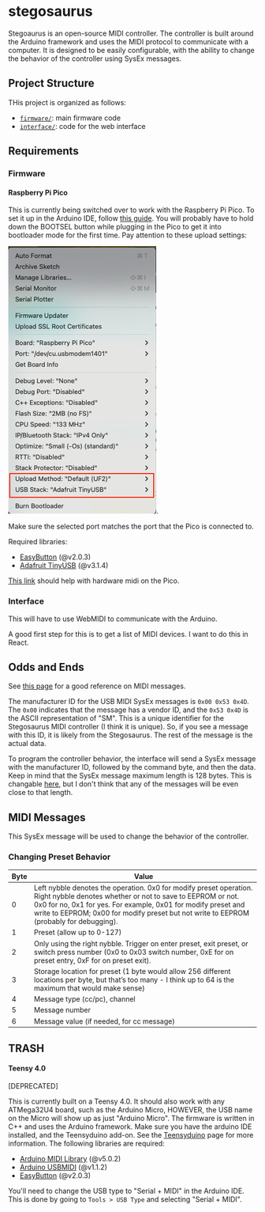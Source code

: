 # stegosaurus

Stegoaurus is an open-source MIDI controller. The controller is built around the Arduino framework and uses the MIDI protocol to communicate with a computer. It is designed to be easily configurable, with the ability to change the behavior of the controller using SysEx messages. 

## Project Structure

THis project is organized as follows:

- [`firmware/`](firmware/): main firmware code
- [`interface/`](interface/): code for the web interface

## Requirements

### Firmware

#### Raspberry Pi Pico

This is currently being switched over to work with the Raspberry Pi Pico.
To set it up in the Arduino IDE, follow [this guide](https://randomnerdtutorials.com/programming-raspberry-pi-pico-w-arduino-ide/). You will probably have to hold down the BOOTSEL button while plugging in the Pico to get it into bootloader mode for the first time. Pay attention to these upload settings:

![upload settings](img/settings.png).

Make sure the selected port matches the port that the Pico is connected to.

Required libraries:

- [EasyButton](https://github.com/evert-arias/EasyButton) (@v2.0.3)
- [Adafruit TinyUSB](https://github.com/adafruit/Adafruit_TinyUSB_Arduino) (@v3.1.4)

[This link](https://electronics.stackexchange.com/questions/623026/problem-working-with-midi-on-hardware-serial-port-on-raspberry-pi-pico-2040) should help with hardware midi on the Pico.


### Interface

This will have to use WebMIDI to communicate with the Arduino.

A good first step for this is to get a list of MIDI devices. I want to do this in React.

## Odds and Ends

See [this page](https://learn.sparkfun.com/tutorials/midi-tutorial/advanced-messages) for a good reference on MIDI messages.

The manufacturer ID for the USB MIDI SysEx messages is `0x00 0x53 0x4D`. The `0x00` indicates that the message has a vendor ID, and the `0x53 0x4D` is the ASCII representation of "SM". This is a unique identifier for the Stegosaurus MIDI controller (I think it is unique). So, if you see a message with this ID, it is likely from the Stegosaurus. The rest of the message is the actual data.

To program the controller behavior, the interface will send a SysEx message with the manufacturer ID, followed by the command byte, and then the data. Keep in mind that the SysEx message maximum length is 128 bytes. This is changable [here](https://github.com/FortySevenEffects/arduino_midi_library/wiki/Using-custom-Settings), but I don't think that any of the messages will be even close to that length.

## MIDI Messages

This SysEx message will be used to change the behavior of the controller. 

### Changing Preset Behavior
 
| Byte | Value                                                                 |
|------|----------------------------------------------------------------------|
| 0    | Left nybble denotes the operation. 0x0 for modify preset operation. Right nybble denotes whether or not to save to EEPROM or not. 0x0 for no, 0x1 for yes. For example, 0x01 for modify preset and write to EEPROM; 0x00 for modify preset but not write to EEPROM (probably for debugging). |
| 1    | Preset (allow up to 0-127)  |
| 2    | Only using the right nybble. Trigger on enter preset, exit preset, or switch press number (0x0 to 0x03 switch number, 0xE for on preset entry, 0xF for on preset exit). |
| 3    | Storage location for preset (1 byte would allow 256 different locations per byte, but that’s too many - I think up to 64 is the maximum that would make sense) |
| 4    | Message type (cc/pc), channel |
| 5    | Message number |
| 6    | Message value (if needed, for cc message) |


## TRASH

#### Teensy 4.0

[DEPRECATED]

This is currently built on a Teensy 4.0. It should also work with any ATMega32U4 board, such as the Arduino Micro, HOWEVER, the USB name on the Micro will show up as just "Arduino Micro". The firmware is written in C++ and uses the Arduino framework. 
Make sure you have the arduino IDE installed, and the Teensyduino add-on. See the [Teensyduino](https://www.pjrc.com/teensy/td_download.html) page for more information. The following libraries are required:

- [Arduino MIDI Library](https://github.com/FortySevenEffects/arduino_midi_library) (@v5.0.2)
- [Arduino USBMIDI](https://github.com/lathoub/Arduino-USBMIDI) (@v1.1.2)
- [EasyButton](https://github.com/evert-arias/EasyButton) (@v2.0.3)

You'll need to change the USB type to "Serial + MIDI" in the Arduino IDE. This is done by going to `Tools > USB Type` and selecting "Serial + MIDI".